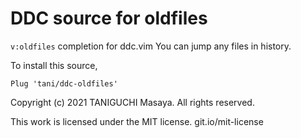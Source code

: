 # DDC source for oldfiles

`v:oldfiles` completion for ddc.vim
You can jump any files in history.

To install this source,

```viml
Plug 'tani/ddc-oldfiles'
```

Copyright (c) 2021 TANIGUCHI Masaya. All rights reserved.

This work is licensed under the MIT license.
git.io/mit-license
